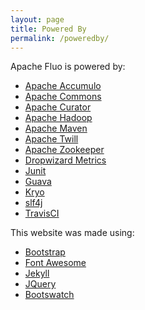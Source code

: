 ```yaml
---
layout: page
title: Powered By
permalink: /poweredby/
---
```


Apache Fluo is powered by:

* [Apache Accumulo][accumulo]
* [Apache Commons][commons]
* [Apache Curator][curator]
* [Apache Hadoop][hadoop]
* [Apache Maven][maven]
* [Apache Twill][twill]
* [Apache Zookeeper][zookeeper]
* [Dropwizard Metrics][dropwizard]
* [Junit][junit]
* [Guava][guava]
* [Kryo][kryo]
* [slf4j][slf4j]
* [TravisCI][travisci]

This website was made using:

* [Bootstrap][bootstrap]
* [Font Awesome][fontawesome]
* [Jekyll][jekyll]
* [JQuery][jquery]
* [Bootswatch][bootswatch]

[accumulo]: https://accumulo.apache.org/
[commons]: https://commons.apache.org/
[curator]: https://curator.apache.org/
[hadoop]: https://hadoop.apache.org/
[twill]: https://twill.apache.org/
[zookeeper]: https://zookeeper.apache.org/
[dropwizard]: http://dropwizard.github.io/metrics/3.1.0/
[junit]: http://junit.org/
[guava]: https://github.com/google/guava
[maven]: https://maven.apache.org/
[slf4j]: https://www.slf4j.org/
[travisci]: https://travis-ci.org/
[bootstrap]: https://getbootstrap.com/
[fontawesome]: http://fontawesome.io/
[jekyll]: https://jekyllrb.com/
[jquery]: https://jquery.com/
[kryo]: https://github.com/EsotericSoftware/kryo
[bootswatch]: https://bootswatch.com/
